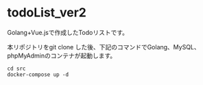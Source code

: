 # todoList_ver2

Golang+Vue.jsで作成したTodoリストです。

本リポジトリをgit clone した後、下記のコマンドでGolang、MySQL、phpMyAdminのコンテナが起動します。
```
cd src
docker-compose up -d
```